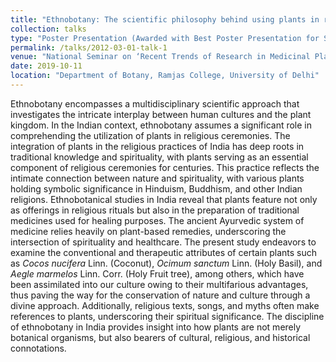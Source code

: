```yaml
---
title: "Ethnobotany: The scientific philosophy behind using plants in religious ceremonies in India"
collection: talks
type: "Poster Presentation (Awarded with Best Poster Presentation for Students)"
permalink: /talks/2012-03-01-talk-1
venue: "National Seminar on ‘Recent Trends of Research in Medicinal Plants and Applied Sciences’"
date: 2019-10-11
location: "Department of Botany, Ramjas College, University of Delhi"
---
```



Ethnobotany encompasses a multidisciplinary scientific approach that investigates the intricate interplay between human cultures and the plant kingdom. In the Indian context, ethnobotany assumes a significant role in comprehending the utilization of plants in religious ceremonies. The integration of plants in the religious practices of India has deep roots in traditional knowledge and spirituality, with plants serving as an essential component of religious ceremonies for centuries. This practice reflects the intimate connection between nature and spirituality, with various plants holding symbolic significance in Hinduism, Buddhism, and other Indian religions. Ethnobotanical studies in India reveal that plants feature not only as offerings in religious rituals but also in the preparation of traditional medicines used for healing purposes. The ancient Ayurvedic system of medicine relies heavily on plant-based remedies, underscoring the intersection of spirituality and healthcare. The present study endeavors to examine the conventional and therapeutic attributes of certain plants such as _Cocos nucifera_ Linn. (Coconut), _Ocimum sanctum_ Linn. (Holy Basil), and _Aegle marmelos_ Linn. Corr. (Holy Fruit tree), among others, which have been assimilated into our culture owing to their multifarious advantages, thus paving the way for the conservation of nature and culture through a divine approach. Additionally, religious texts, songs, and myths often make references to plants, underscoring their spiritual significance. The discipline of ethnobotany in India provides insight into how plants are not merely botanical organisms, but also bearers of cultural, religious, and historical connotations.
